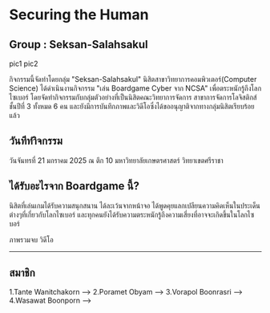 # Securing the Human
## Group : Seksan-Salahsakul

pic1
pic2

กิจกรรมนี้จัดทำโดยกลุ่ม "Seksan-Salahsakul" นิสิตสาขาวิทยาการคอมพิวเตอร์(Computer Science) ได้ดำเนินงานกิจกรรม "เล่น Boardgame Cyber จาก NCSA" เพื่อตระหนักรู้ถึงโลกไซเบอร์
โดยจัดทำกิจกรรมกับกลุ่มตัวอย่างที่เป็นนิสิตคณะวิทยาการจัดการ สาขาการจัดการโลจิสติกส์ ชั้นปีที่ 3 ทั้งหมด 6 คน และยังมีการบันทึกภาพและวิดีโอซึ่งได้ขออนุญาติจากทางกลุ่มนิสิตเรียบร้อยแล้ว

## วันทีทำิจกรรม
วันจันทรที่ 21 มกราคม 2025 ณ ตึก 10 มหาวิทยาลัยเกษตรศาสตร์ วิทยาเขตศรีราชา

## ได้รับอะไรจาก Boardgame นี้?
นิสิตที่เล่นเกมได้รับความสนุกสนาน ได้ละเว้นจากหน้าจอ ได้พูดคุยแลกเปลียนความคิดเห็นในประเด็นต่างๆที่เกี่ยวกับโลกไซเบอร์ และทุกคนยังได้รับความตระหนักรู้ถึงความเสี่ยงที่อาจจะเกิดขึ้นในโลกไซบอร์

ภาพรวมจบ
วิดีโอ

---
##  สมาชิก
1.Tante Wanitchakorn -->
2.Poramet Obyam -->
3.Vorapol Boonrasri -->
4.Wasawat Boonporn -->
